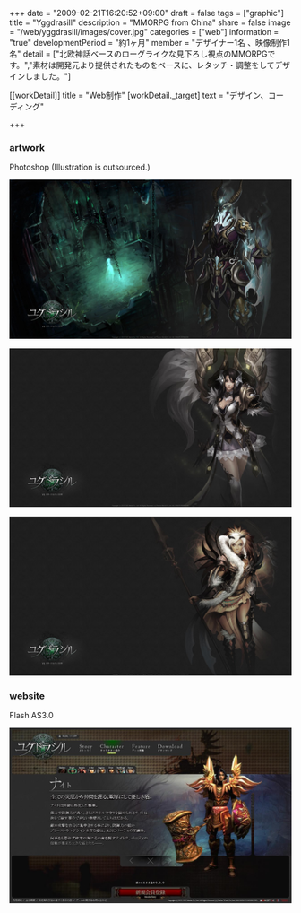 +++
date = "2009-02-21T16:20:52+09:00"
draft = false
tags = ["graphic"]
title = "Yggdrasill"
description = "MMORPG from China"
share = false
image = "/web/yggdrasill/images/cover.jpg"
categories = ["web"]
information = "true"
developmentPeriod = "約1ヶ月"
member = "デザイナー1名 、映像制作1名"
detail = ["北欧神話ベースのローグライクな見下ろし視点のMMORPGです。","素材は開発元より提供されたものをベースに、レタッチ・調整をしてデザインしました。"]

[[workDetail]]
  title = "Web制作"
  [workDetail._target]
    text = "デザイン、コーディング"

+++

### artwork

Photoshop (Illustration is outsourced.)

![](images/cover.jpg)

![](images/yggdrasil_00.jpg)

![](images/yggdrasil_01.jpg)

### website

Flash AS3.0

![](images/yggdrasil_02.jpg)
